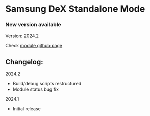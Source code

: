 # Samsung DeX Standalone Mode

### New version available 

Version: 2024.2

Check [module github page](https://github.com/supermarsx/magisk-samsung-dex-standalone-mode)

## Changelog:

2024.2
- Build/debug scripts restructured
- Module status bug fix

2024.1
- Initial release